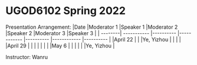 # UGOD6102 Spring 2022

Presentation Arrangement:
|Date     |Moderator 1  |Speaker 1  |Moderator 2  |Speaker 2  |Moderator 3  |Speaker 3  |
| --------| ----------- |---------- |------------ |---------- |------------ |---------- |
|April 22 |             |           |Ye, Yizhou   |           |             |           |
|April 29 |             |           |             |           |             |           |
|May 6    |             |           |             |           |             |Ye, Yizhou |

Instructor: Wanru
